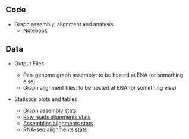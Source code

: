 ## Code

* Graph assembly, alignment and analysis
    * [Notebook](Graph_assembly/code/graph_assembly_analysis)

## Data

* Output Files
    * Pan-genome graph assembly: to be hosted at ENA (or something else)
    * Graph alignment files: to be hosted at ENA (or something else)

* Statistics plots and tables
    * [Graph assembly stats](docs/Graph_assembly/data/graph_stats)
    * [Raw reads alignments stats](docs/Graph_assembly/data/raw_reads_alignments_stats)
    * [Assemblies alignments stats](docs/Graph_assembly/data/assemblies_alignments_stats)
    * [RNA-seq alignments stats](docs/Graph_assembly/data/rna_seq_alignments_stats)
